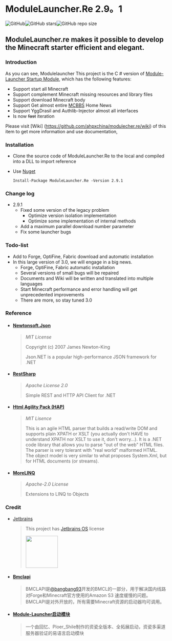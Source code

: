 ﻿# ModuleLauncher.Re 2.9。1

![GitHub](https://img.shields.io/github/license/AHpxChina/ModuleLauncher.RE?logo=github&style=for-the-badge)![GitHub stars](https://img.shields.io/github/stars/AHpxChina/ModuleLauncher.RE?logo=github&style=for-the-badge)![GitHub repo size](https://img.shields.io/github/repo-size/AHpxChina/ModuleLauncher.RE?logo=github&style=for-the-badge)

ModuleLauncher.re makes it possible to develop the Minecraft starter efficient and elegant.
---------------------------------------------------------

### Introduction

As you can see, Modulelauncher This project is the C # version of [Module-Launcher Startup Module](https://www.mcbbs.net/thread-815868-1-1.html), which has the following features:

+ Support start all Minecraft
+ Support complement Minecraft missing resources and library files
+ Support download Minecraft body
+ Support Get almost entire [MCBBS](https://www.mcbbs.net) Home News
+ Support YggDrasil and Authlib-Injector almost all interfaces
+ Is now ~~fast~~ iteration

Please visit [Wiki] (https://github.com/ahpxchina/modulecher.re/wiki) of this item to get more information and use documentation,

### Installation

+ Clone the source code of ModuleLauncher.Re to the local and compiled into a DLL to import reference
+ Use [Nuget](https://www.nuget.org/packages/ModuleLauncher.Re/2.9.1)

  ```
  Install-Package ModuleLauncher.Re -Version 2.9.1
  ```

### Change log

+ 2.9.1
  + Fixed some version of the legacy problem
    + Optimize version isolation implementation
    + Optimize some implementation of internal methods
  + Add a maximum parallel download number parameter
  + Fix some launcher bugs

### Todo-list

+ Add to Forge, OptiFine, Fabric download and automatic installation
+ In this large version of 3.0, we will engage in a big news.
  + Forge, OptiFine, Fabric automatic installation
  + Several versions of small bugs will be repaired
  + Documents and Wiki will be written and translated into multiple languages
  + Start Minecraft performance and error handling will get unprecedented improvements
  + There are more, so stay tuned 3.0

### Reference

+ #### [ Newtonsoft.Json](https://github.com/JamesNK/Newtonsoft.Json)

  > *MIT License*
  >
  > Copyright (c) 2007 James Newton-King
  >
  > Json.NET is a popular high-performance JSON framework for .NET
  >
+ #### [RestSharp](https://github.com/restsharp/RestSharp)

  > *Apache License 2.0*
  >
  > Simple REST and HTTP API Client for .NET
  >
+ #### [Html Agility Pack (HAP)](https://github.com/zzzprojects/html-agility-pack)

  > *MIT Lisence*
  >
  > This is an agile HTML parser that builds a read/write DOM and supports plain XPATH or XSLT (you actually don't HAVE to understand XPATH nor XSLT to use it, don't worry...). It is a .NET code library that allows you to parse "out of the web" HTML files. The parser is very tolerant with "real world" malformed HTML. The object model is very similar to what proposes System.Xml, but for HTML documents (or streams).
  >
+ #### [MoreLINQ](https://github.com/zzzprojects/html-agility-pack)

  > *Apache-2.0 License*
  >
  > Extensions to LINQ to Objects
  >

### Credit

+ [Jetbrains](https://www.jetbrains.com/?from=ModuleLauncher.Re)

  > This project has [Jetbrains OS](https://www.jetbrains.com/shop/eform/opensource) license
  >
  > <img src="https://i.loli.net/2020/11/04/tQDus23pyNWgX57.png" height="100" width=100>
  >
  >
+ #### [Bmclapi](https://bmclapidoc.bangbang93.com/)

  > BMCLAPI是[@bangbang93](http://weibo.com/bangbang93)开发的BMCL的一部分，用于解决国内线路对Forge和Minecraft官方使用的Amazon S3 速度缓慢的问题。BMCLAPI是对外开放的，所有需要Minecraft资源的启动器均可调用。
  >
+ #### [Module-Launcher启动模块](https://www.mcbbs.net/thread-815868-1-1.html)

  > 一个由回忆、Ploer_Shile制作的资瓷全版本、全拓展启动，资瓷多渠道服务器验证的易语言启动模块
  >
